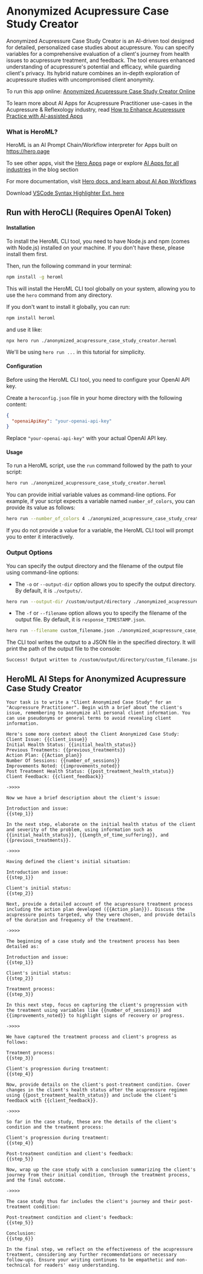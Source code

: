# Anonymized Acupressure Case Study Creator

Anonymized Acupressure Case Study Creator is an AI-driven tool designed for detailed, personalized case studies about acupressure. You can specify variables for a comprehensive evaluation of a client's journey from health issues to acupressure treatment, and feedback. The tool ensures enhanced understanding of acupressure's potential and efficacy, while guarding client's privacy. Its hybrid nature combines an in-depth exploration of acupressure studies with uncompromised client anonymity.

To run this app online: [Anonymized Acupressure Case Study Creator Online](https://hero.page/app/anonymized-acupressure-case-study-creator-ai-driven-anonymized-acupressure-studies/Leq04WfTBkOzWG7VtFs4)

To learn more about AI Apps for Acupressure Practitioner use-cases in the Acupressure & Reflexology industry, read [How to Enhance Acupressure Practice with AI-assisted Apps](https://hero.page/blog/ai/acupressure-and-reflexology/how-to-enhance-acupressure-practice-with-ai-assisted-apps/170713)

### What is HeroML?
HeroML is an AI Prompt Chain/Workflow interpreter for Apps built on https://hero.page 

To see other apps, visit the [Hero Apps](https://hero.page/apps) page or explore [AI Apps for all industries](https://hero.page/blog) in the blog section

For more documentation, visit [Hero docs, and learn about AI App Workflows](https://hero.page/tutorials/introduction-to-heroml)

Download [VSCode Syntax Highlighter Ext. here](https://marketplace.visualstudio.com/items?itemName=hero-page.heroml)

## Run with HeroCLI (Requires OpenAI Token)

#### Installation

To install the HeroML CLI tool, you need to have Node.js and npm (comes with Node.js) installed on your machine. If you don't have these, please install them first. 

Then, run the following command in your terminal:

```bash
npm install -g heroml
```

This will install the HeroML CLI tool globally on your system, allowing you to use the `hero` command from any directory.

If you don't want to install it globally, you can run:

```bash
npm install heroml
```

and use it like:

```bash
npx hero run ./anonymized_acupressure_case_study_creator.heroml
```

We'll be using `hero run ...` in this tutorial for simplicity.

#### Configuration

Before using the HeroML CLI tool, you need to configure your OpenAI API key. 

Create a `heroconfig.json` file in your home directory with the following content:

```json
{
  "openaiApiKey": "your-openai-api-key"
}
```

Replace `"your-openai-api-key"` with your actual OpenAI API key.

#### Usage

To run a HeroML script, use the `run` command followed by the path to your script:

```bash
hero run ./anonymized_acupressure_case_study_creator.heroml
```

You can provide initial variable values as command-line options. For example, if your script expects a variable named `number_of_colors`, you can provide its value as follows:

```bash
hero run --number_of_colors 4 ./anonymized_acupressure_case_study_creator.heroml
```

If you do not provide a value for a variable, the HeroML CLI tool will prompt you to enter it interactively.

### Output Options

You can specify the output directory and the filename of the output file using command-line options:

- The `-o` or `--output-dir` option allows you to specify the output directory. By default, it is `./outputs/`.

```bash
hero run --output-dir /custom/output/directory ./anonymized_acupressure_case_study_creator.heroml
```

- The `-f` or `--filename` option allows you to specify the filename of the output file. By default, it is `response_TIMESTAMP.json`.

```bash
hero run --filename custom_filename.json ./anonymized_acupressure_case_study_creator.heroml
```

The CLI tool writes the output to a JSON file in the specified directory. It will print the path of the output file to the console:

```bash
Success! Output written to /custom/output/directory/custom_filename.json
```


## HeroML AI Steps for Anonymized Acupressure Case Study Creator
```
Your task is to write a "Client Anonymized Case Study" for an "Acupressure Practitioner". Begin with a brief about the client's issue, remembering to anonymize all personal client information. You can use pseudonyms or general terms to avoid revealing client information.

Here's some more context about the Client Anonymized Case Study:
Client Issue: {{client_issue}}
Initial Health Status: {{initial_health_status}}
Previous Treatments: {{previous_treatments}}
Action Plan: {{Action_plan}}
Number Of Sessions: {{number_of_sessions}}
Improvements Noted: {{improvements_noted}}
Post Treatment Health Status: {{post_treatment_health_status}}
Client Feedback: {{client_feedback}}

->>>>

Now we have a brief description about the client's issue:

Introduction and issue:
{{step_1}}

In the next step, elaborate on the initial health status of the client and severity of the problem, using information such as {{initial_health_status}}, {{Length_of_time_suffering}}, and {{previous_treatments}}.

->>>>

Having defined the client's initial situation:

Introduction and issue:
{{step_1}}

Client's initial status:
{{step_2}}

Next, provide a detailed account of the acupressure treatment process including the action plan developed ({{Action_plan}}). Discuss the acupressure points targeted, why they were chosen, and provide details of the duration and frequency of the treatment.

->>>>

The beginning of a case study and the treatment process has been detailed as:

Introduction and issue:
{{step_1}}

Client's initial status:
{{step_2}}

Treatment process:
{{step_3}}

In this next step, focus on capturing the client's progression with the treatment using variables like {{number_of_sessions}} and {{improvements_noted}} to highlight signs of recovery or progress.

->>>>

We have captured the treatment process and client's progress as follows:

Treatment process:
{{step_3}}

Client's progression during treatment:
{{step_4}}

Now, provide details on the client's post-treatment condition. Cover changes in the client's health status after the acupressure regimen using {{post_treatment_health_status}} and include the client's feedback with {{client_feedback}}.

->>>>

So far in the case study, these are the details of the client's condition and the treatment process:

Client's progression during treatment:
{{step_4}}

Post-treatment condition and client's feedback:
{{step_5}}

Now, wrap up the case study with a conclusion summarizing the client's journey from their initial condition, through the treatment process, and the final outcome.

->>>>

The case study thus far includes the client's journey and their post-treatment condition:

Post-treatment condition and client's feedback:
{{step_5}}

Conclusion:
{{step_6}}

In the final step, we reflect on the effectiveness of the acupressure treatment, considering any further recommendations or necessary follow-ups. Ensure your writing continues to be empathetic and non-technical for readers' easy understanding.


```

